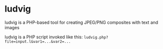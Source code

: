 # ludvig
ludvig is a PHP-based tool for creating JPEG/PNG composites with text and images

ludvig is a PHP script invoked like this:
``
ludvig.php?file=input.l&var1=...&var2=...
``
